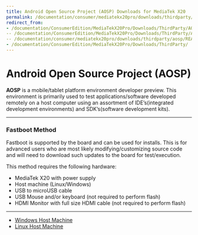 ```yaml
---
title: Android Open Source Project (AOSP) Downloads for MediaTek X20
permalink: /documentation/consumer/mediatekx20pro/downloads/thirdparty/aosp/
redirect_from:
- /documentation/ConsumerEdition/MediaTekX20Pro/Downloads/ThirdParty/AOSP/README.md/
-- /documentation/ConsumerEdition/MediaTekX20Pro/Downloads/ThirdParty/AOSP/
-- /documentation/consumer/mediatekx20pro/downloads/thirdparty/aosp/README.md/
- /documentation/ConsumerEdition/MediaTekX20Pro/Downloads/ThirdParty/
---
```

# Android Open Source Project (AOSP)

**AOSP** is a mobile/tablet platform environment developer preview. This environment is primarily used to test applications/software developed remotely on a host computer using an assortment of IDE’s(integrated development environments) and SDK’s(software development kits).

***

### Fastboot Method

Fastboot is supported by the board and can be used for installs. This is for advanced users who are most likely modifying/customizing source code and will need to download such updates to the board for test/execution.

This method requires the following hardware:

- MediaTek X20 with power supply
- Host machine (Linux/Windows)
- USB to microUSB cable
- USB Mouse and/or keyboard (not required to perform flash)
- HDMI Monitor with full size HDMI cable (not required to perform flash)

***

- [Windows Host Machine](windows-fastboot.md)
- [Linux Host Machine](linux-fastboot.md)
